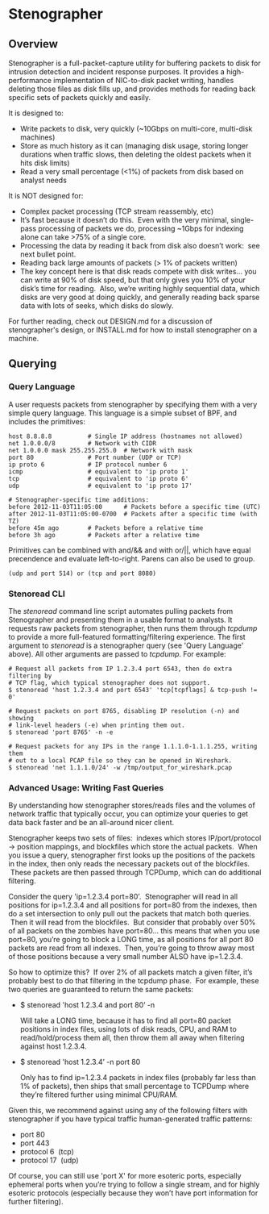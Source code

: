 Stenographer
============

Overview
--------

Stenographer is a full-packet-capture utility for buffering packets to disk
for intrusion detection and incident response purposes.  It provides a
high-performance implementation of NIC-to-disk packet writing, handles
deleting those files as disk fills up, and provides methods for reading back
specific sets of packets quickly and easily.

It is designed to:

*   Write packets to disk, very quickly (~10Gbps on multi-core, multi-disk
    machines)
*   Store as much history as it can (managing disk usage, storing longer
    durations when traffic slows, then deleting the oldest packets when
    it hits disk limits)
*   Read a very small percentage (<1%) of packets from disk based on analyst
    needs

It is NOT designed for:

*   Complex packet processing (TCP stream reassembly, etc)
   *   It’s fast because it doesn’t do this.  Even with the very minimal,
       single-pass processing of packets we do, processing ~1Gbps for indexing
       alone can take >75% of a single core.
   *   Processing the data by reading it back from disk also doesn’t work:  see
       next bullet point.
*   Reading back large amounts of packets (> 1% of packets written)
   *   The key concept here is that disk reads compete with disk writes… you can
       write at 90% of disk speed, but that only gives you 10% of your disk’s
       time for reading.  Also, we’re writing highly sequential data, which
       disks are very good at doing quickly, and generally reading back sparse
       data with lots of seeks, which disks do slowly.

For further reading, check out DESIGN.md for a discussion of stenographer's
design, or INSTALL.md for how to install stenographer on a machine.


Querying
--------

### Query Language ###

A user requests packets from stenographer by specifying them with a very simple
query language.  This language is a simple subset of BPF, and includes the
primitives:

    host 8.8.8.8          # Single IP address (hostnames not allowed)
    net 1.0.0.0/8         # Network with CIDR
    net 1.0.0.0 mask 255.255.255.0  # Network with mask
    port 80               # Port number (UDP or TCP)
    ip proto 6            # IP protocol number 6
    icmp                  # equivalent to 'ip proto 1'
    tcp                   # equivalent to 'ip proto 6'
    udp                   # equivalent to 'ip proto 17'

    # Stenographer-specific time additions:
    before 2012-11-03T11:05:00      # Packets before a specific time (UTC)
    after 2012-11-03T11:05:00-0700  # Packets after a specific time (with TZ)
    before 45m ago        # Packets before a relative time
    before 3h ago         # Packets after a relative time

Primitives can be combined with and/&& and with or/||, which have equal
precendence and evaluate left-to-right.  Parens can also be used to group.

    (udp and port 514) or (tcp and port 8080)

### Stenoread CLI ###

The *stenoread* command line script automates pulling packets from Stenographer
and presenting them in a usable format to analysts.  It requests raw packets
from stenographer, then runs them through *tcpdump* to provide a more
full-featured formatting/filtering experience.  The first argument to *stenoread*
is a stenographer query (see 'Query Language' above).  All other arguments are
passed to *tcpdump*.  For example:

    # Request all packets from IP 1.2.3.4 port 6543, then do extra filtering by
    # TCP flag, which typical stenographer does not support.
    $ stenoread 'host 1.2.3.4 and port 6543' 'tcp[tcpflags] & tcp-push != 0'

    # Request packets on port 8765, disabling IP resolution (-n) and showing
    # link-level headers (-e) when printing them out.
    $ stenoread 'port 8765' -n -e

    # Request packets for any IPs in the range 1.1.1.0-1.1.1.255, writing them
    # out to a local PCAP file so they can be opened in Wireshark.
    $ stenoread 'net 1.1.1.0/24' -w /tmp/output_for_wireshark.pcap

### Advanced Usage:  Writing Fast Queries ###

By understanding how stenographer stores/reads files and the volumes of network
traffic that typically occur, you can optimize your queries to get data back
faster and be an all-around nicer client.

Stenographer keeps two sets of files:  indexes which stores IP/port/protocol ->
position mappings, and blockfiles which store the actual packets.  When you
issue a query, stenographer first looks up the positions of the packets in the
index, then only reads the necessary packets out of the blockfiles.  These
packets are then passed through TCPDump, which can do additional filtering.

Consider the query 'ip=1.2.3.4 port=80’.  Stenographer will read in all
positions for ip=1.2.3.4 and all positions for port=80 from the indexes, then do
a set intersection to only pull out the packets that match both queries.  Then
it will read from the blockfiles.  But consider that probably over 50% of all
packets on the zombies have port=80… this means that when you use port=80,
you’re going to block a LONG time, as all positions for all port 80 packets are
read from all indexes.  Then, you’re going to throw away most of those positions
because a very small number ALSO have ip=1.2.3.4.

So how to optimize this?  If over 2% of all packets match a given filter, it’s
probably best to do that filtering in the tcpdump phase.  For example, these two
queries are guaranteed to return the same packets:

*   $ stenoread 'host 1.2.3.4 and port 80’ -n

    Will take a LONG time, because it has to find all port=80 packet positions
    in index files, using lots of disk reads, CPU, and RAM to
    read/hold/process them all, then throw them all away when filtering
    against host 1.2.3.4.

*   $ stenoread 'host 1.2.3.4’ -n port 80

    Only has to find ip=1.2.3.4 packets in index files (probably far less than
    1% of packets), then ships that small percentage to TCPDump where they’re
    filtered further using minimal CPU/RAM.

Given this, we recommend against using any of the following filters with
stenographer if you have typical traffic human-generated traffic patterns:

*   port 80
*   port 443
*   protocol 6  (tcp)
*   protocol 17  (udp)

Of course, you can still use 'port X' for more esoteric ports, especially
ephemeral ports when you’re trying to follow a single stream, and for highly
esoteric protocols (especially because they won’t have port information for
further filtering).
